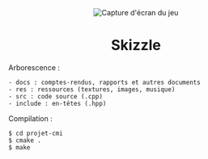 <div align="center">
    <img src="https://cdn.rawgit.com/matteodelabre/projet-cmi/master/docs/screenshots/03.png" alt="Capture d'écran du jeu" />
    <h1>Skizzle</h1>
</div>

Arborescence :

```
- docs : comptes-rendus, rapports et autres documents
- res : ressources (textures, images, musique)
- src : code source (.cpp)
- include : en-têtes (.hpp)
```

Compilation :

```
$ cd projet-cmi
$ cmake .
$ make
```

